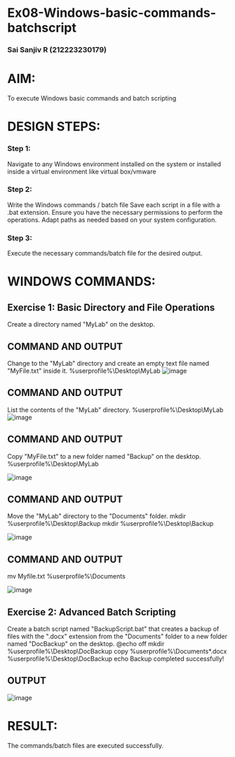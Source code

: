 # Ex08-Windows-basic-commands-batchscript
### Sai Sanjiv R (212223230179)
# AIM:
To execute Windows basic commands and batch scripting

# DESIGN STEPS:

### Step 1:

Navigate to any Windows environment installed on the system or installed inside a virtual environment like virtual box/vmware 

### Step 2:

Write the Windows commands / batch file
Save each script in a file with a .bat extension.
Ensure you have the necessary permissions to perform the operations.
Adapt paths as needed based on your system configuration.
### Step 3:

Execute the necessary commands/batch file for the desired output. 




# WINDOWS COMMANDS:
## Exercise 1: Basic Directory and File Operations
Create a directory named "MyLab" on the desktop.


## COMMAND AND OUTPUT

Change to the "MyLab" directory and create an empty text file named "MyFile.txt" inside it.
%userprofile%\Desktop\MyLab
![image](https://github.com/tarunikadamodaran/Windows-basic-commands-batchscript/assets/145633268/e688f447-0ab1-4592-a4bf-e6f44f6c9b60)




## COMMAND AND OUTPUT

List the contents of the "MyLab" directory.
%userprofile%\Desktop\MyLab
![image](https://github.com/tarunikadamodaran/Windows-basic-commands-batchscript/assets/145633268/b342cb16-a332-49cd-a37d-7fb1610c57b2)


## COMMAND AND OUTPUT

Copy "MyFile.txt" to a new folder named "Backup" on the desktop.
%userprofile%\Desktop\MyLab

![image](https://github.com/tarunikadamodaran/Windows-basic-commands-batchscript/assets/145633268/34196785-ac98-4f58-87fa-3c4a297ff30d)


## COMMAND AND OUTPUT

Move the "MyLab" directory to the "Documents" folder.
mkdir %userprofile%\Desktop\Backup mkdir %userprofile%\Desktop\Backup

![image](https://github.com/tarunikadamodaran/Windows-basic-commands-batchscript/assets/145633268/305bcb77-9a6d-4d6b-a751-7b7f32a8ad68)


## COMMAND AND OUTPUT
mv Myfile.txt %userprofile%\Documents

![image](https://github.com/tarunikadamodaran/Windows-basic-commands-batchscript/assets/145633268/c84b8df2-c895-4563-8b60-6ed3ee1c9dd8)


## Exercise 2: Advanced Batch Scripting
Create a batch script named "BackupScript.bat" that creates a backup of files with the ".docx" extension from the "Documents" folder to a new folder named "DocBackup" on the desktop.
@echo off mkdir %userprofile%\Desktop\DocBackup copy %userprofile%\Documents*.docx %userprofile%\Desktop\DocBackup echo Backup completed successfully!
## OUTPUT
![image](https://github.com/tarunikadamodaran/Windows-basic-commands-batchscript/assets/145633268/072ab415-edaf-4de0-ae7b-3b1155d48d2e)






# RESULT:
The commands/batch files are executed successfully.

